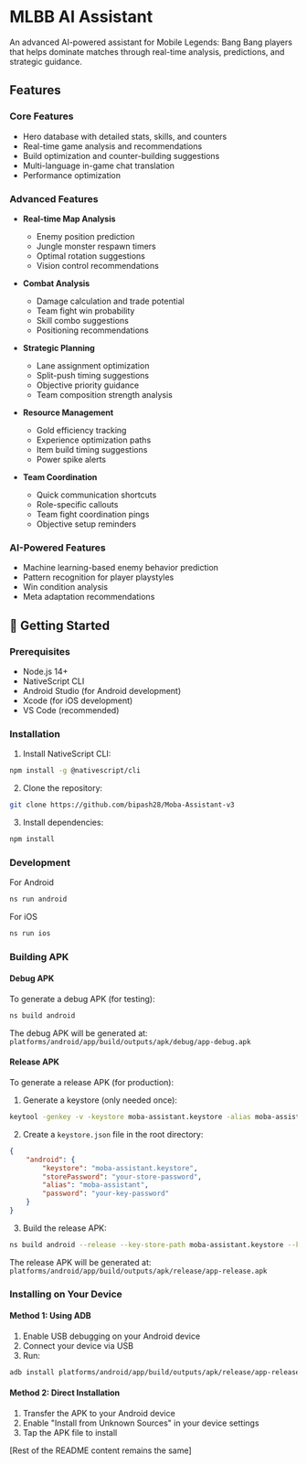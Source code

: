 # MLBB AI Assistant

An advanced AI-powered assistant for Mobile Legends: Bang Bang players that helps dominate matches through real-time analysis, predictions, and strategic guidance.

## Features

### Core Features
- Hero database with detailed stats, skills, and counters
- Real-time game analysis and recommendations
- Build optimization and counter-building suggestions
- Multi-language in-game chat translation
- Performance optimization

### Advanced Features
- **Real-time Map Analysis**
  - Enemy position prediction
  - Jungle monster respawn timers
  - Optimal rotation suggestions
  - Vision control recommendations

- **Combat Analysis**
  - Damage calculation and trade potential
  - Team fight win probability
  - Skill combo suggestions
  - Positioning recommendations

- **Strategic Planning**
  - Lane assignment optimization
  - Split-push timing suggestions
  - Objective priority guidance
  - Team composition strength analysis

- **Resource Management**
  - Gold efficiency tracking
  - Experience optimization paths
  - Item build timing suggestions
  - Power spike alerts

- **Team Coordination**
  - Quick communication shortcuts
  - Role-specific callouts
  - Team fight coordination pings
  - Objective setup reminders

### AI-Powered Features
- Machine learning-based enemy behavior prediction
- Pattern recognition for player playstyles
- Win condition analysis
- Meta adaptation recommendations


## 🚀 Getting Started

### Prerequisites
- Node.js 14+
- NativeScript CLI
- Android Studio (for Android development)
- Xcode (for iOS development)
- VS Code (recommended)

### Installation

1. Install NativeScript CLI:
```bash
npm install -g @nativescript/cli
```

2. Clone the repository:
```bash
git clone https://github.com/bipash28/Moba-Assistant-v3
```

3. Install dependencies:
```bash
npm install
```

### Development
For Android
```bash
ns run android
```

For iOS
```bash
ns run ios
```

### Building APK

#### Debug APK
To generate a debug APK (for testing):
```bash
ns build android
```
The debug APK will be generated at: `platforms/android/app/build/outputs/apk/debug/app-debug.apk`

#### Release APK
To generate a release APK (for production):

1. Generate a keystore (only needed once):
```bash
keytool -genkey -v -keystore moba-assistant.keystore -alias moba-assistant -keyalg RSA -keysize 2048 -validity 10000
```

2. Create a `keystore.json` file in the root directory:
```json
{
    "android": {
        "keystore": "moba-assistant.keystore",
        "storePassword": "your-store-password",
        "alias": "moba-assistant",
        "password": "your-key-password"
    }
}
```

3. Build the release APK:
```bash
ns build android --release --key-store-path moba-assistant.keystore --key-store-password your-store-password --key-store-alias moba-assistant --key-store-alias-password your-key-password
```
The release APK will be generated at: `platforms/android/app/build/outputs/apk/release/app-release.apk`

### Installing on Your Device

#### Method 1: Using ADB
1. Enable USB debugging on your Android device
2. Connect your device via USB
3. Run:
```bash
adb install platforms/android/app/build/outputs/apk/release/app-release.apk
```

#### Method 2: Direct Installation
1. Transfer the APK to your Android device
2. Enable "Install from Unknown Sources" in your device settings
3. Tap the APK file to install

[Rest of the README content remains the same]
